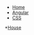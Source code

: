 * [Home](/)
* [Angular](angular.md "Angular is Best")
* [CSS](css/old_css.md "build beautiful world")
<!-- * [Life](life/) -->
*[House](life/house.md "Home backend")